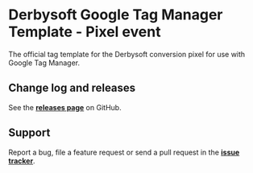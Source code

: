 # Derbysoft Google Tag Manager Template - Pixel event

The official tag template for the Derbysoft conversion pixel for use with Google Tag Manager.

## Change log and releases

See the [**releases page**](https://github.com/joeyou2020/derbysoft-gtm-template/releases) on GitHub.

## Support

Report a bug, file a feature request or send a pull request in the [**issue tracker**](https://github.com/joeyou2020/derbysoft-gtm-template/issues).
